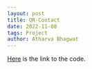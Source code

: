 ```yaml
---
layout: post
title: QR-Contact
date: 2022-11-08
tags: Project
author: Atharva Bhagwat
---
```


[Here](https://github.com/atharva-bhagwat/qrcontact) is the link to the code.